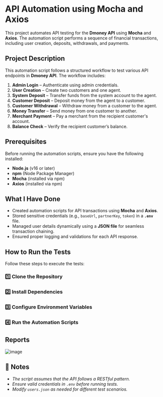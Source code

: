 # API Automation using Mocha and Axios  

This project automates API testing for the **Dmoney API** using **Mocha** and **Axios**. The automation script performs a sequence of financial transactions, including user creation, deposits, withdrawals, and payments.  

## **Project Description**  
This automation script follows a structured workflow to test various API endpoints in **Dmoney API**. The workflow includes:  
1. **Admin Login** – Authenticate using admin credentials.  
2. **User Creation** – Create two customers and one agent.  
3. **System Deposit** – Transfer funds from the system account to the agent.  
4. **Customer Deposit** – Deposit money from the agent to a customer.  
5. **Customer Withdrawal** – Withdraw money from a customer to the agent.  
6. **Money Transfer** – Send money from one customer to another.  
7. **Merchant Payment** – Pay a merchant from the recipient customer's account.  
8. **Balance Check** – Verify the recipient customer’s balance.  

## **Prerequisites**  
Before running the automation scripts, ensure you have the following installed:  

- **Node.js** (v16 or later)  
- **npm** (Node Package Manager)  
- **Mocha** (installed via npm)  
- **Axios** (installed via npm)  

## **What I Have Done**  
- Created automation scripts for API transactions using **Mocha** and **Axios**.  
- Stored sensitive credentials (e.g., `baseUrl`, `partnerKey`, `token`) in a **`.env`** file.  
- Managed user details dynamically using a **JSON file** for seamless transaction chaining.  
- Ensured proper logging and validations for each API response.  

## **How to Run the Tests**  
Follow these steps to execute the tests:  

### **1️⃣ Clone the Repository**  
### **2️⃣ Install Dependencies**
### **3️⃣ Configure Environment Variables**
### **4️⃣ Run the Automation Scripts**

## **Reports**

![image](https://github.com/user-attachments/assets/c81ffa9e-1701-4dfe-ba27-34d3a1560bb4)


## **📢 Notes**
- *The script assumes that the API follows a RESTful pattern.*
- *Ensure valid credentials in ```.env``` before running tests.*
- *Modify ```users.json``` as needed for different test scenarios.*
